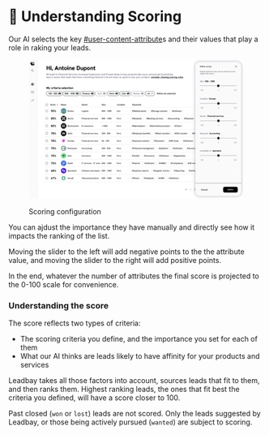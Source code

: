 # 🏅 Understanding Scoring

Our AI selects the key [#user-content-attribute](../fundamentals/definitions.md#user-content-attribute "mention")s and their values that play a role in raking your leads.

<figure><img src="../.gitbook/assets/scoring.jpg" alt=""><figcaption><p>Scoring configuration</p></figcaption></figure>

You can ajdust the importance they have manually and directly see how it impacts the ranking of the list.

Moving the slider to the left will add negative points to the the attribute value, and moving the slider to the right will add positive points.&#x20;

In the end, whatever the number of attributes the final score is projected to the 0-100 scale for convenience.

### Understanding the score

The score reflects two types of criteria:

* The scoring criteria you define, and the importance you set for each of them
* What our AI thinks are leads likely to have affinity for your products and services

Leadbay takes all those factors into account, sources leads that fit to them, and then ranks them. Highest ranking leads, the ones that fit best the criteria you defined, will have a score closer to 100.

Past closed (`won` or `lost`) leads are not scored. Only the leads suggested by Leadbay, or those being actively pursued (`wanted`) are subject to scoring.
